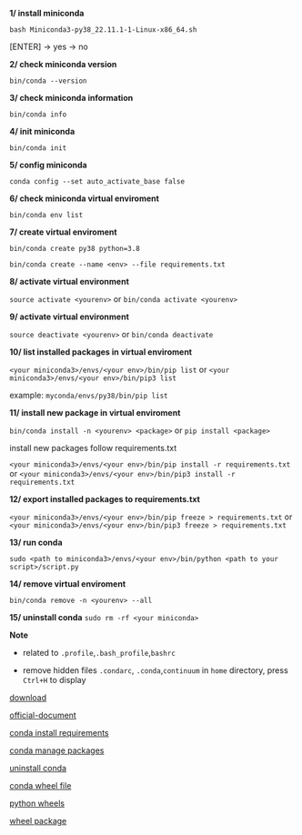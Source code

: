 **1/ install miniconda**

`bash Miniconda3-py38_22.11.1-1-Linux-x86_64.sh`

[ENTER] -> yes -> no

**2/ check miniconda version**

`bin/conda --version`

**3/ check miniconda information**

`bin/conda info`

**4/ init miniconda**

`bin/conda init`

**5/ config miniconda**

`conda config --set auto_activate_base false`

**6/ check miniconda virtual enviroment**

`bin/conda env list`

**7/ create virtual enviroment**

`bin/conda create py38 python=3.8`

`bin/conda create --name <env> --file requirements.txt`

**8/ activate virtual environment**

`source activate <yourenv>` or `bin/conda activate <yourenv>`

**9/ activate virtual environment**

`source deactivate <yourenv>` or `bin/conda deactivate`

**10/ list installed packages in virtual enviroment**

`<your miniconda3>/envs/<your env>/bin/pip list` or `<your miniconda3>/envs/<your env>/bin/pip3 list` 

example: `myconda/envs/py38/bin/pip list`

**11/ install new package in virtual enviroment**

`bin/conda install -n <yourenv> <package>` or `pip install <package>`

install new packages follow requirements.txt 

`<your miniconda3>/envs/<your env>/bin/pip install -r requirements.txt` or `<your miniconda3>/envs/<your env>/bin/pip3 install -r requirements.txt`

**12/ export installed packages to requirements.txt**

`<your miniconda3>/envs/<your env>/bin/pip freeze > requirements.txt` or `<your miniconda3>/envs/<your env>/bin/pip3 freeze > requirements.txt`

**13/ run conda**

`sudo <path to miniconda3>/envs/<your env>/bin/python <path to your script>/script.py`

**14/ remove virtual enviroment**

`bin/conda remove -n <yourenv> --all`

**15/ uninstall conda**
`sudo rm -rf <your miniconda>`

**Note**

- related to `.profile`,`.bash_profile`,`bashrc`

- remove hidden files `.condarc`, `.conda`,`continuum` in `home` directory, press `Ctrl+H` to display

[download](https://repo.anaconda.com/miniconda/)

[official-document](https://docs.conda.io/projects/conda/en/latest/user-guide/concepts/index.html)

[conda install requirements](https://linuxhint.com/conda-install-requirements-txt/)

[conda manage packages](https://docs.conda.io/projects/conda/en/latest/user-guide/tasks/manage-pkgs.html)

[uninstall conda](https://docs.conda.io/projects/conda/en/latest/user-guide/install/macos.html#:~:text=The%20installer%20prompts%20%E2%80%9CDo%20you,%E2%80%9D%20We%20recommend%20%E2%80%9Cyes%E2%80%9D.&text=If%20you%20enter%20%E2%80%9Cno%E2%80%9D%2C,your%20shell%20scripts%20at%20all.)

[conda wheel file](https://docs.conda.io/projects/conda-build/en/3.23.x/user-guide/wheel-files.html)

[python wheels](https://pythonwheels.com/)

[wheel package](https://realpython.com/python-wheels/#:~:text=whl%20file%20is%20essentially%20a,a%20type%20of%20built%20distribution.)
